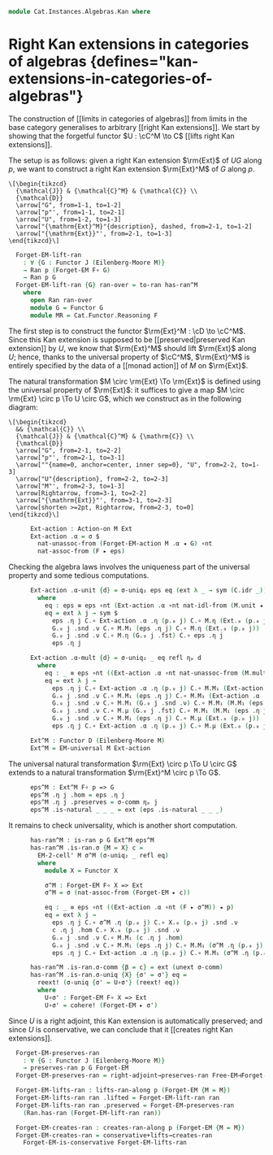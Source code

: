 <!--
```agda
open import Cat.Diagram.Monad.Action
open import Cat.Functor.Conservative
open import Cat.Functor.Adjoint.Kan
open import Cat.Functor.Coherence
open import Cat.Instances.Functor
open import Cat.Functor.Kan.Base
open import Cat.Displayed.Total
open import Cat.Diagram.Monad
open import Cat.Prelude

import Cat.Functor.Reasoning
import Cat.Reasoning

open Algebra-on
open Action-on
open Total-hom
open lifts-ran
open Functor
open _=>_
```
-->

```agda
module Cat.Instances.Algebras.Kan where
```

# Right Kan extensions in categories of algebras {defines="kan-extensions-in-categories-of-algebras"}

<!--
```agda
module _
    {o ℓ o' o'' ℓ' ℓ''}
    {C : Precategory o ℓ} {F : Functor C C} (M : Monad-on F)
    {J : Precategory o' ℓ'} {D : Precategory o'' ℓ''} (p : Functor J D)
    where

  private
    module EM = Cat.Reasoning (Eilenberg-Moore M)
    module C = Cat.Reasoning C
    module M = Monad-on M
    module p = Functor p
```
-->

The construction of [[limits in categories of algebras]] from limits in
the base category generalises to arbitrary [[right Kan extensions]].
We start by showing that the forgetful functor $U : \cC^M \to C$
[[lifts right Kan extensions]].

The setup is as follows: given a right Kan extension $\rm{Ext}$ of
$UG$ along $p$, we want to construct a right Kan extension $\rm{Ext}^M$
of $G$ along $p$.

~~~{.quiver}
\[\begin{tikzcd}
  {\mathcal{J}} & {\mathcal{C}^M} & {\mathcal{C}} \\
  {\mathcal{D}}
  \arrow["G", from=1-1, to=1-2]
  \arrow["p"', from=1-1, to=2-1]
  \arrow["U", from=1-2, to=1-3]
  \arrow["{\mathrm{Ext}^M}"{description}, dashed, from=2-1, to=1-2]
  \arrow["{\mathrm{Ext}}"', from=2-1, to=1-3]
\end{tikzcd}\]
~~~

```agda
  Forget-EM-lift-ran
    : ∀ {G : Functor J (Eilenberg-Moore M)}
    → Ran p (Forget-EM F∘ G)
    → Ran p G
  Forget-EM-lift-ran {G} ran-over = to-ran has-ran^M
    where
      open Ran ran-over
      module G = Functor G
      module MR = Cat.Functor.Reasoning F
```

The first step is to construct the functor $\rm{Ext}^M : \cD \to \cC^M$.
Since this Kan extension is supposed to be [[preserved|preserved Kan extension]] by
$U$, we know that $\rm{Ext}^M$ should lift $\rm{Ext}$ along $U$; hence,
thanks to the universal property of $\cC^M$, $\rm{Ext}^M$ is entirely
specified by the data of a [[monad action]] of $M$ on $\rm{Ext}$.

The natural transformation $M \circ \rm{Ext} \To \rm{Ext}$ is defined
using the universal property of $\rm{Ext}$: it suffices to give a
map $M \circ \rm{Ext} \circ p \To U \circ G$, which we construct as
in the following diagram:

~~~{.quiver}
\[\begin{tikzcd}
  && {\mathcal{C}} \\
  {\mathcal{J}} & {\mathcal{C}^M} & {\mathrm{C}} \\
  {\mathcal{D}}
  \arrow["G", from=2-1, to=2-2]
  \arrow["p"', from=2-1, to=3-1]
  \arrow[""{name=0, anchor=center, inner sep=0}, "U", from=2-2, to=1-3]
  \arrow["U"{description}, from=2-2, to=2-3]
  \arrow["M"', from=2-3, to=1-3]
  \arrow[Rightarrow, from=3-1, to=2-2]
  \arrow["{\mathrm{Ext}}"', from=3-1, to=2-3]
  \arrow[shorten >=2pt, Rightarrow, from=2-3, to=0]
\end{tikzcd}\]
~~~

```agda
      Ext-action : Action-on M Ext
      Ext-action .α = σ $
        nat-unassoc-from (Forget-EM-action M .α ◂ G) ∘nt
        nat-assoc-from (F ▸ eps)
```

Checking the algebra laws involves the uniqueness part of the universal
property and some tedious computations.

```agda
      Ext-action .α-unit {d} = σ-uniq₂ eps eq (ext λ _ → sym (C.idr _)) ηₚ d
        where
          eq : eps ≡ eps ∘nt (Ext-action .α ∘nt nat-idl-from (M.unit ◂ Ext) ◂ p)
          eq = ext λ j → sym $
            eps .η j C.∘ Ext-action .α .η (p.₀ j) C.∘ M.η (Ext.₀ (p.₀ j)) ≡⟨ C.extendl (σ-comm ηₚ j) ⟩
            G.₀ j .snd .ν C.∘ M.M₁ (eps .η j) C.∘ M.η (Ext.₀ (p.₀ j))     ≡˘⟨ C.refl⟩∘⟨ M.unit .is-natural _ _ _ ⟩
            G.₀ j .snd .ν C.∘ M.η (G.₀ j .fst) C.∘ eps .η j               ≡⟨ C.cancell (G.₀ j .snd .ν-unit) ⟩
            eps .η j                                                      ∎

      Ext-action .α-mult {d} = σ-uniq₂ _ eq refl ηₚ d
        where
          eq : _ ≡ eps ∘nt ((Ext-action .α ∘nt nat-unassoc-from (M.mult ◂ Ext)) ◂ p)
          eq = ext λ j →
            eps .η j C.∘ Ext-action .α .η (p.₀ j) C.∘ M.M₁ (Ext-action .α .η (p.₀ j)) ≡⟨ C.extendl (σ-comm ηₚ j) ⟩
            G.₀ j .snd .ν C.∘ M.M₁ (eps .η j) C.∘ M.M₁ (Ext-action .α .η (p.₀ j))     ≡⟨ C.refl⟩∘⟨ MR.weave (σ-comm ηₚ j) ⟩
            G.₀ j .snd .ν C.∘ M.M₁ (G.₀ j .snd .ν) C.∘ M.M₁ (M.M₁ (eps .η j))         ≡˘⟨ C.extendl (G.₀ j .snd .ν-mult) ⟩
            G.₀ j .snd .ν C.∘ M.μ (G.₀ j .fst) C.∘ M.M₁ (M.M₁ (eps .η j))             ≡⟨ C.refl⟩∘⟨ M.mult .is-natural _ _ _ ⟩
            G.₀ j .snd .ν C.∘ M.M₁ (eps .η j) C.∘ M.μ (Ext.₀ (p.₀ j))                 ≡˘⟨ C.extendl (σ-comm ηₚ j) ⟩
            eps .η j C.∘ Ext-action .α .η (p.₀ j) C.∘ M.μ (Ext.₀ (p.₀ j))             ∎

      Ext^M : Functor D (Eilenberg-Moore M)
      Ext^M = EM-universal M Ext-action
```

The universal natural transformation $\rm{Ext} \circ p \To U \circ  G$
extends to a natural transformation $\rm{Ext}^M \circ p \To G$.

```agda
      eps^M : Ext^M F∘ p => G
      eps^M .η j .hom = eps .η j
      eps^M .η j .preserves = σ-comm ηₚ j
      eps^M .is-natural _ _ _ = ext (eps .is-natural _ _ _)
```

It remains to check universality, which is another short computation.

```agda
      has-ran^M : is-ran p G Ext^M eps^M
      has-ran^M .is-ran.σ {M = X} c =
        EM-2-cell' M σ^M (σ-uniq₂ _ refl eq)
        where
          module X = Functor X

          σ^M : Forget-EM F∘ X => Ext
          σ^M = σ (nat-assoc-from (Forget-EM ▸ c))

          eq : _ ≡ eps ∘nt ((Ext-action .α ∘nt (F ▸ σ^M)) ◂ p)
          eq = ext λ j →
            eps .η j C.∘ σ^M .η (p.₀ j) C.∘ X.₀ (p.₀ j) .snd .ν             ≡⟨ C.pulll (σ-comm ηₚ j) ⟩
            c .η j .hom C.∘ X.₀ (p.₀ j) .snd .ν                             ≡⟨ c .η j .preserves ⟩
            G.₀ j .snd .ν C.∘ M.M₁ (c .η j .hom)                            ≡˘⟨ C.refl⟩∘⟨ MR.collapse (σ-comm ηₚ j) ⟩
            G.₀ j .snd .ν C.∘ M.M₁ (eps .η j) C.∘ M.M₁ (σ^M .η (p.₀ j))     ≡˘⟨ C.extendl (σ-comm ηₚ j) ⟩
            eps .η j C.∘ Ext-action .α .η (p.₀ j) C.∘ M.M₁ (σ^M .η (p.₀ j)) ∎

      has-ran^M .is-ran.σ-comm {β = c} = ext (unext σ-comm)
      has-ran^M .is-ran.σ-uniq {X} {σ' = σ'} eq =
        reext! (σ-uniq {σ' = U∘σ'} (reext! eq))
        where
          U∘σ' : Forget-EM F∘ X => Ext
          U∘σ' = cohere! (Forget-EM ▸ σ')
```

Since $U$ is a right adjoint, this Kan extension is automatically
preserved; and since $U$ is conservative, we can conclude that it
[[creates right Kan extensions]].

```agda
  Forget-EM-preserves-ran
    : ∀ {G : Functor J (Eilenberg-Moore M)}
    → preserves-ran p G Forget-EM
  Forget-EM-preserves-ran = right-adjoint→preserves-ran Free-EM⊣Forget-EM

  Forget-EM-lifts-ran : lifts-ran-along p (Forget-EM {M = M})
  Forget-EM-lifts-ran ran .lifted = Forget-EM-lift-ran ran
  Forget-EM-lifts-ran ran .preserved = Forget-EM-preserves-ran
    (Ran.has-ran (Forget-EM-lift-ran ran))

  Forget-EM-creates-ran : creates-ran-along p (Forget-EM {M = M})
  Forget-EM-creates-ran = conservative+lifts→creates-ran
    Forget-EM-is-conservative Forget-EM-lifts-ran
```
